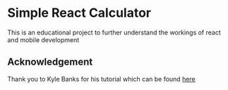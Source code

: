 # Simple React Calculator
This is an educational project to further understand the workings of react and mobile development

## Acknowledgement
Thank you to Kyle Banks for his tutorial which can be found [here](https://kylewbanks.com/blog/react-native-tutorial-part-1-hello-react) 
